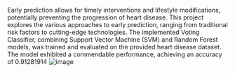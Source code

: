 Early prediction allows for timely interventions and lifestyle modifications, potentially preventing the progression of heart disease. This  project explores the various approaches to early prediction, ranging from traditional risk factors to cutting-edge technologies.
The implemented Voting Classifier, combining Support Vector Machine (SVM) and Random Forest models, was trained and evaluated on the provided heart disease dataset. 
The model exhibited a commendable performance, achieving an accuracy of 0.91281914
![image](https://github.com/ranapiya/Early-Prediction-of-Lifestyle-Disease/assets/127029448/dad104c3-ac6f-4400-9d96-812b637a5746)

